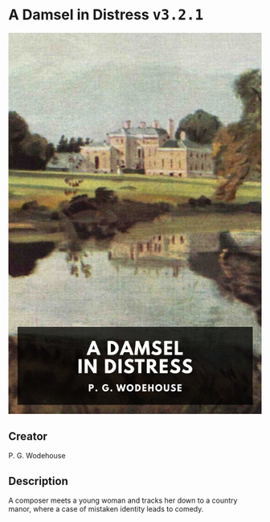
# A Damsel in Distress <kbd>v3.2.1</kbd>

<center>
  <img src="./cover-1024.jpg"/>
</center>

## Creator
P. G. Wodehouse

## Description
A composer meets a young woman and tracks her down to a country manor, where a case of mistaken identity leads to comedy.
